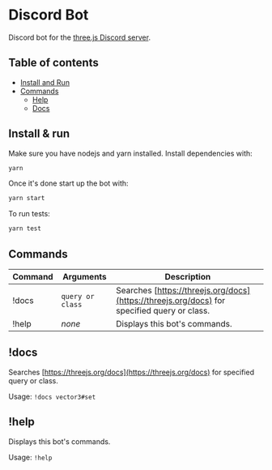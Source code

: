 # Discord Bot

Discord bot for the [three.js Discord server](https://discord.gg/HF4UdyF).

## Table of contents

- [Install and Run](#install--run)
- [Commands](#commands)
  - [Help](#help)
  - [Docs](#docs)

## Install & run

Make sure you have nodejs and yarn installed. Install dependencies with:

```bash
yarn
```

Once it's done start up the bot with:

```bash
yarn start
```

To run tests:

```bash
yarn test
```

## Commands

| Command | Arguments        | Description                                                                                 |
| ------- | ---------------- | ------------------------------------------------------------------------------------------- |
| !docs   | `query or class` | Searches [https://threejs.org/docs](https://threejs.org/docs) for specified query or class. |
| !help   | _none_           | Displays this bot's commands.                                                               |

## !docs

Searches [https://threejs.org/docs](https://threejs.org/docs) for specified query or class.

Usage: `!docs vector3#set`

## !help

Displays this bot's commands.

Usage: `!help`
